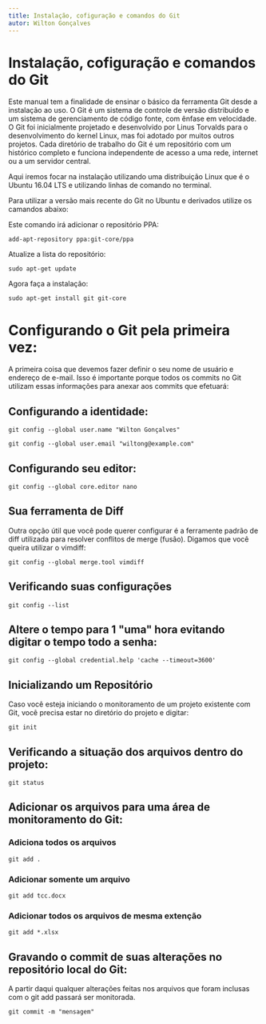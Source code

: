 ```yaml
---
title: Instalação, cofiguração e comandos do Git
autor: Wilton Gonçalves
---
```


# Instalação, cofiguração e comandos do Git

Este manual tem a finalidade de ensinar o básico da ferramenta Git desde a instalação ao uso.
O Git é um sistema de controle de versão distribuído e um sistema de gerenciamento de código fonte, com ênfase em velocidade. O Git foi inicialmente projetado e desenvolvido por Linus Torvalds para o desenvolvimento do kernel Linux, mas foi adotado por muitos outros projetos. Cada diretório de trabalho do Git é um repositório com um histórico completo e funciona independente de acesso a uma rede, internet ou a um servidor central.

Aqui iremos focar na instalação utilizando uma distribuição Linux que é o Ubuntu 16.04 LTS e utilizando linhas de comando no terminal.

Para utilizar a versão mais recente do Git no Ubuntu e derivados utilize os camandos abaixo:

Este comando irá adicionar o repositório PPA:
```
add-apt-repository ppa:git-core/ppa
```

Atualize a lista do repositório:
```
sudo apt-get update
```

Agora faça a instalação:
```
sudo apt-get install git git-core
```

# Configurando o Git pela primeira vez:

A primeira coisa que devemos fazer definir o seu nome de usuário e endereço de e-mail. Isso é importante porque todos os commits no Git utilizam essas informações para anexar aos commits que efetuará:


## Configurando a identidade:
```
git config --global user.name "Wilton Gonçalves"
```

```
git config --global user.email "wiltong@example.com"
```

## Configurando seu editor:
```
git config --global core.editor nano
```

## Sua ferramenta de Diff

Outra opção útil que você pode querer configurar é a ferramente padrão de diff utilizada para resolver conflitos de merge (fusão). Digamos que você queira utilizar o vimdiff:

```
git config --global merge.tool vimdiff
```

## Verificando suas configurações

```
git config --list
```

## Altere o tempo para 1 "uma" hora evitando digitar o tempo todo a senha:

```
git config --global credential.help 'cache --timeout=3600'
```

## Inicializando um Repositório
Caso você esteja iniciando o monitoramento de um projeto existente com Git, você precisa estar no diretório do projeto e digitar:

```
git init
```
## Verificando a situação dos arquivos dentro do projeto:

```
git status
```
## Adicionar os arquivos para uma área de monitoramento do Git:

### Adiciona todos os arquivos
```
git add .
```

### Adicionar somente um arquivo
```
git add tcc.docx
```

### Adicionar todos os arquivos de mesma extenção
```
git add *.xlsx
```

## Gravando o commit de suas alterações no repositório local do Git:

A partir daqui qualquer alterações feitas nos arquivos que foram inclusas com o git add passará ser monitorada.

```
git commit -m "mensagem"
```
